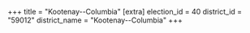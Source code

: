 +++
title = "Kootenay--Columbia"
[extra]
election_id = 40
district_id = "59012"
district_name = "Kootenay--Columbia"
+++
